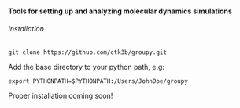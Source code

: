 #### Tools for setting up and analyzing molecular dynamics simulations

###### Installation

    git clone https://github.com/ctk3b/groupy.git

Add the base directory to your python path, e.g:

    export PYTHONPATH=$PYTHONPATH:/Users/JohnDoe/groupy

Proper installation coming soon!
